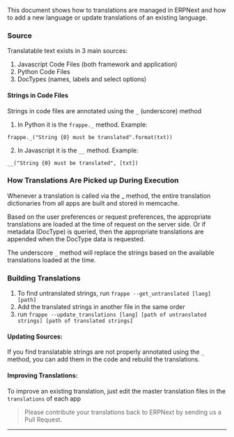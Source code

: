 <!-- jinja -->
<!-- static -->

This document shows how to translations are managed in ERPNext and how to add
a new language or update translations of an existing language.

### Source

Translatable text exists in 3 main sources:

  1. Javascript Code Files (both framework and application)
  2. Python Code Files
  3. DocTypes (names, labels and select options)

#### Strings in Code Files

Strings in code files are annotated using the `_` (underscore) method

  1. In Python it is the `frappe._` method. Example:

`frappe._("String {0} must be translated".format(txt))`

  2. In Javascript it is the `__` method. Example:

`__("String {0} must be translated", [txt])`

### How Translations Are Picked up During Execution

Whenever a translation is called via the _ method, the entire translation
dictionaries from all apps are built and stored in memcache.

Based on the user preferences or request preferences, the appropriate
translations are loaded at the time of request on the server side. Or if
metadata (DocType) is queried, then the appropriate translations are appended
when the DocType data is requested.

The underscore `_` method will replace the strings based on the available
translations loaded at the time.

### Building Translations

1. To find untranslated strings, run `frappe --get_untranslated [lang] [path]`
1. Add the translated strings in another file in the same order
1. run `frappe --update_translations [lang] [path of untranslated strings] [path of translated strings]`

#### Updating Sources:

If you find translatable strings are not properly annotated using the `_`
method, you can add them in the code and rebuild the translations.

#### Improving Translations:

To improve an existing translation, just edit the master translation files in
the `translations` of each app

> Please contribute your translations back to ERPNext by sending us a Pull
Request.

---

